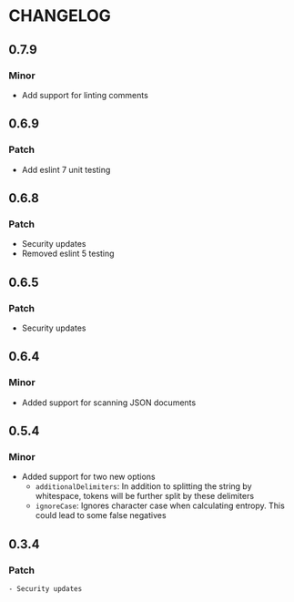 # CHANGELOG
## 0.7.9
### Minor
 - Add support for linting comments
## 0.6.9
### Patch
 - Add eslint 7 unit testing
## 0.6.8
### Patch
 - Security updates
 - Removed eslint 5 testing
## 0.6.5
### Patch
 - Security updates
## 0.6.4
### Minor
 - Added support for scanning JSON documents
## 0.5.4
### Minor
 - Added support for two new options
    - `additionalDelimiters`: In addition to splitting the string by whitespace, tokens will be further split by these delimiters
    - `ignoreCase`: Ignores character case when calculating entropy. This could lead to some false negatives
## 0.3.4
### Patch
    - Security updates